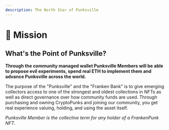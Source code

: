 ```yaml
---
description: The North Star of Punksville
---
```


# 👾 Mission

## What's the Point of Punksville?

**Through the community managed wallet Punksville Members will be able to propose evil experiments, spend real ETH to implement them and advance Punksville across the world.**

The purpose of the "Punksville" and the "Franken Bank"  is to give emerging collectors access to one of the strongest and oldest collections in NFTs as well as direct governance over how community funds are used. Through purchasing and owning CryptoPunks and joining our community, you get real experience valuing, holding, and using the asset itself.&#x20;

_Punksville Member is the collective term for any holder of a FrankenPunk NFT._&#x20;

&#x20;

